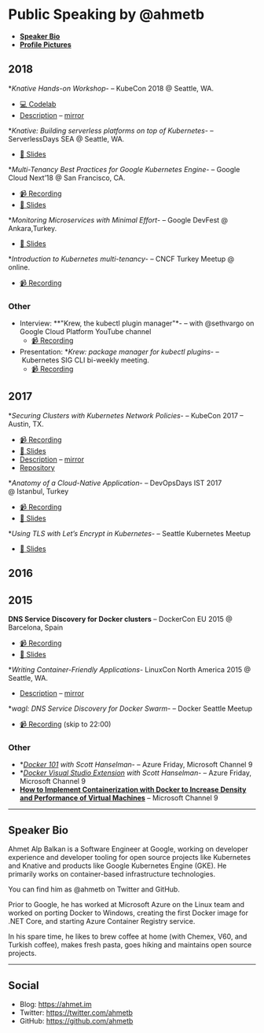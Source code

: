# Public Speaking by @ahmetb

- **[Speaker Bio](#speaker-bio)**
- **[Profile Pictures](assets/profile-pictures.md)**

## 2018

**Knative Hands-on Workshop*- – KubeCon 2018 @ Seattle, WA.

- [💻 Codelab](https://codelabs.developers.google.com/codelabs/knative-intro/)
- [Description](https://kccna18.sched.com/event/IRr7) – [mirror](http://archive.is/wekHD)

**Knative: Building serverless platforms on top of Kubernetes*- – ServerlessDays
SEA @ Seattle, WA.

- [📜 Slides](https://speakerdeck.com/alp/knative-building-serverless-experiences-on-top-of-kubernetes)

**Multi-Tenancy Best Practices for Google Kubernetes Engine*- – Google Cloud
Next’18 @ San Francisco, CA.

- [📹 Recording](https://youtu.be/RkY8u1_f5yY)
- [📜 Slides](https://speakerdeck.com/alp/multi-tenancy-best-practices-for-google-kubernetes-engine)

**Monitoring Microservices with Minimal Effort*- – Google DevFest @
  Ankara,Turkey.

- [📜 Slides](https://speakerdeck.com/alp/monitoring-microservices-with-minimal-effort-gdg-devfest-ankara-2018)

**Introduction to Kubernetes multi-tenancy*- – CNCF Turkey Meetup @ online.

- [📹 Recording](https://www.youtube.com/watch?v=9A1gN4WsruY)

### Other

- Interview: **"Krew, the kubectl plugin manager"*- – with @sethvargo on Google
  Cloud Platform YouTube channel
  - [📹 Recording](https://www.youtube.com/watch?v=NgwXmZxj1Lw)
- Presentation: **Krew: package manager for kubectl plugins*- – Kubernetes SIG
  CLI bi-weekly meeting.
  - [📹 Recording](https://www.youtube.com/watch?v=quKpmS3u0qY&feature=youtu.be&t=867)

## 2017

**Securing Clusters with Kubernetes Network Policies*- – KubeCon 2017 – Austin,
TX.

- [📹 Recording](https://www.youtube.com/watch?v=3gGpMmYeEO8&t=5s)
- [📜 Slides](https://speakerdeck.com/alp/kubernetes-network-policies)
- [Description](https://kccncna17.sched.com/event/CU8d) – [mirror](http://archive.is/rM7me)
- [Repository](https://github.com/ahmetb/kubernetes-network-policy-recipes)

**Anatomy of a Cloud-Native Application*- – DevOpsDays IST 2017 @ Istanbul,
Turkey

- [📹 Recording](https://youtu.be/sR1kRTiSpbc?t=17)
- [📜 Slides](https://speakerdeck.com/alp/anatomy-of-a-cloud-native-application)

**Using TLS with Let’s Encrypt in Kubernetes*- – Seattle Kubernetes Meetup

- [📜 Slides](https://speakerdeck.com/alp/lets-encrypt)

## 2016

## 2015

**DNS Service Discovery for Docker clusters** – DockerCon EU 2015 @ Barcelona, Spain

- [📹 Recording](https://www.youtube.com/watch?v=WXESsPqC8to)
- [📜 Slides](https://speakerdeck.com/alp/dns-service-discovery-for-docker-swarm-clusters)

**Writing Container-Friendly Applications*- LinuxCon North America 2015 @
Seattle, WA.

- [Description](http://sched.co/44LN) – [mirror](http://archive.is/aXE4S)

**wagl: DNS Service Discovery for Docker Swarm*- – Docker Seattle Meetup

- [📹 Recording](https://vimeo.com/143174407) (skip to 22:00)

### Other

- **[Docker
  101](https://channel9.msdn.com/Shows/Azure-Friday/Docker-101-with-Ahmet-Alp-Balkan)
  with Scott Hanselman*- – Azure Friday, Microsoft Channel 9
- **[Docker Visual Studio Extension](https://channel9.msdn.com/Shows/Azure-Friday/The-Docker-Visual-Studio-Extension-with-Ahmet-Alp-Balkan)
  with Scott Hanselman*- – Azure Friday, Microsoft Channel 9
- **[How to Implement Containerization with Docker to Increase Density and
  Performance of Virtual
  Machines](https://channel9.msdn.com/events/Microsoft-Azure/Level-Up-Azure-IaaS-for-IT-Pros/How-to-Implement-Containerization-with-Docker-to-Increase-Density-and-Performance-of-Virtual-Machine)**
  – Microsoft Channel 9

-----

## Speaker Bio

Ahmet Alp Balkan is a Software Engineer at Google, working on developer
experience and developer tooling for open source projects like Kubernetes and
Knative and products like Google Kubernetes Engine (GKE). He primarily works on
container-based infrastructure technologies.

You can find him as @ahmetb on Twitter and GitHub.

Prior to Google, he has worked at Microsoft Azure on the Linux team and worked
on porting Docker to Windows, creating the first Docker image for .NET Core,
and starting Azure Container Registry service.

In his spare time, he likes to brew coffee at home (with Chemex, V60, and
Turkish coffee), makes fresh pasta, goes hiking and maintains open source
projects.

-----

## Social

- Blog:    https://ahmet.im
- Twitter: https://twitter.com/ahmetb
- GitHub:  https://github.com/ahmetb
